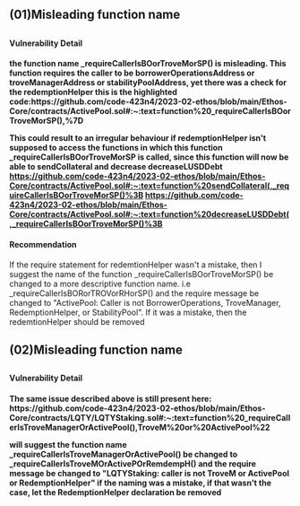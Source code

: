 <h2>(01)Misleading function name<h2/>
<h4>Vulnerability Detail<h4/>
 the function name _requireCallerIsBOorTroveMorSP() is misleading. This function requires the caller to be borrowerOperationsAddress or troveManagerAddress or stabilityPoolAddress, yet there was a check for the redemptionHelper 
this is the highlighted code:https://github.com/code-423n4/2023-02-ethos/blob/main/Ethos-Core/contracts/ActivePool.sol#:~:text=function%20_requireCallerIsBOorTroveMorSP(),%7D

This could result to an irregular behaviour if redemptionHelper isn't supposed to access the functions in which this function _requireCallerIsBOorTroveMorSP is called, since this function will now be able to sendCollateral and decrease decreaseLUSDDebt
 https://github.com/code-423n4/2023-02-ethos/blob/main/Ethos-Core/contracts/ActivePool.sol#:~:text=function%20sendCollateral(,_requireCallerIsBOorTroveMorSP()%3B
https://github.com/code-423n4/2023-02-ethos/blob/main/Ethos-Core/contracts/ActivePool.sol#:~:text=function%20decreaseLUSDDebt(,_requireCallerIsBOorTroveMorSP()%3B

<h4>Recommendation</h4>
If the require statement for redemtionHelper wasn't a mistake, then I suggest the name of the function _requireCallerIsBOorTroveMorSP() be changed to a more descriptive function name. i.e _requireCallerIsBORorTROVorRHorSP() and the require message be changed to "ActivePool: Caller is not BorrowerOperations, TroveManager, RedemptionHelper, or StabilityPool".
If it was a mistake, then the redemtionHelper should be removed


<h2>(02)Misleading function name<h2/>
<h4>Vulnerability Detail<h4/>
The same issue described above is still present here: https://github.com/code-423n4/2023-02-ethos/blob/main/Ethos-Core/contracts/LQTY/LQTYStaking.sol#:~:text=function%20_requireCallerIsTroveManagerOrActivePool(),TroveM%20or%20ActivePool%22

will suggest the function name _requireCallerIsTroveManagerOrActivePool() be changed to _requireCallerIsTroveMOrActivePOrRemdempH()
and the require message be changed to "LQTYStaking: caller is not TroveM or ActivePool or RedemptionHelper" if the naming was a mistake, if that wasn't the case, let the RedemptionHelper declaration be removed